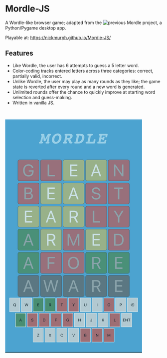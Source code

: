 # Mordle-JS
A Wordle-like browser game; adapted from the ![previous Mordle project](https://github.com/nickmurph/Mordle), a Python/Pygame desktop app.

Playable at: https://nickmurph.github.io/Mordle-JS/

## Features
- Like Wordle, the user has 6 attempts to guess a 5 letter word.
- Color-coding tracks entered letters across three categories: correct, partially valid, incorrect.
- Unlike Wordle, the user may play as many rounds as they like; the game state is reverted after every round and a new word is generated.
- Unlimited rounds offer the chance to quickly improve at starting word selection and guess-making.  
- Written in vanilla JS.

</br>


<p float="left">
<img src="/img/demo-mobile1.jpeg" width="439" height="746" />
 <!--- <img src="/img/demo-mobile2.jpg" width="439" height="746" /> --->
</p>
